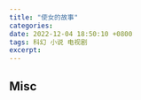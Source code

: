 ```yaml
---
title: "使女的故事"
categories: 
date: 2022-12-04 18:50:10 +0800
tags: 科幻 小说 电视剧
excerpt: 
---
```













## Misc



